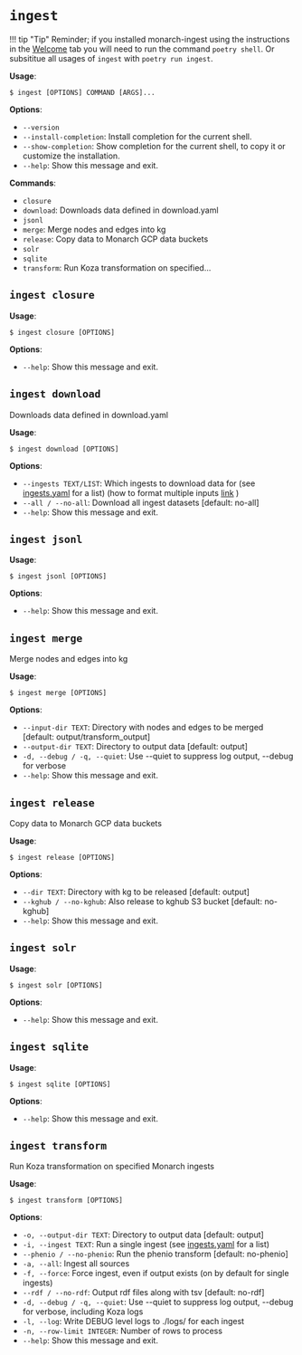 # `ingest`

!!! tip "Tip"
    Reminder; if you installed monarch-ingest using the instructions in the [Welcome](index.md) tab you will need to run the command
    ```poetry shell```. Or subsititue all usages of ```ingest``` with ```poetry run ingest```.
    
**Usage**:

```console
$ ingest [OPTIONS] COMMAND [ARGS]...
```

**Options**:

* `--version`
* `--install-completion`: Install completion for the current shell.
* `--show-completion`: Show completion for the current shell, to copy it or customize the installation.
* `--help`: Show this message and exit.

**Commands**:

* `closure`
* `download`: Downloads data defined in download.yaml
* `jsonl`
* `merge`: Merge nodes and edges into kg
* `release`: Copy data to Monarch GCP data buckets
* `solr`
* `sqlite`
* `transform`: Run Koza transformation on specified...

## `ingest closure`

**Usage**:

```console
$ ingest closure [OPTIONS]
```

**Options**:

* `--help`: Show this message and exit.

## `ingest download`

Downloads data defined in download.yaml

**Usage**:

```console
$ ingest download [OPTIONS]
```

**Options**:

* `--ingests TEXT/LIST`: Which ingests to download data for (see [ingests.yaml](../src/monarch_ingest/ingests.yaml) for a list) (how to format multiple inputs [link](https://typer.tiangolo.com/tutorial/multiple-values/multiple-options/) )
* `--all / --no-all`: Download all ingest datasets  [default: no-all]
* `--help`: Show this message and exit.

## `ingest jsonl`

**Usage**:

```console
$ ingest jsonl [OPTIONS]
```

**Options**:

* `--help`: Show this message and exit.

## `ingest merge`

Merge nodes and edges into kg

**Usage**:

```console
$ ingest merge [OPTIONS]
```

**Options**:

* `--input-dir TEXT`: Directory with nodes and edges to be merged  [default: output/transform_output]
* `--output-dir TEXT`: Directory to output data  [default: output]
* `-d, --debug / -q, --quiet`: Use --quiet to suppress log output, --debug for verbose
* `--help`: Show this message and exit.

## `ingest release`

Copy data to Monarch GCP data buckets

**Usage**:

```console
$ ingest release [OPTIONS]
```

**Options**:

* `--dir TEXT`: Directory with kg to be released  [default: output]
* `--kghub / --no-kghub`: Also release to kghub S3 bucket  [default: no-kghub]
* `--help`: Show this message and exit.

## `ingest solr`

**Usage**:

```console
$ ingest solr [OPTIONS]
```

**Options**:

* `--help`: Show this message and exit.

## `ingest sqlite`

**Usage**:

```console
$ ingest sqlite [OPTIONS]
```

**Options**:

* `--help`: Show this message and exit.

## `ingest transform`

Run Koza transformation on specified Monarch ingests

**Usage**:

```console
$ ingest transform [OPTIONS]
```

**Options**:

* `-o, --output-dir TEXT`: Directory to output data  [default: output]
* `-i, --ingest TEXT`: Run a single ingest (see [ingests.yaml](../src/monarch_ingest/ingests.yaml) for a list)
* `--phenio / --no-phenio`: Run the phenio transform  [default: no-phenio]
* `-a, --all`: Ingest all sources
* `-f, --force`: Force ingest, even if output exists (on by default for single ingests)
* `--rdf / --no-rdf`: Output rdf files along with tsv  [default: no-rdf]
* `-d, --debug / -q, --quiet`: Use --quiet to suppress log output, --debug for verbose, including Koza logs
* `-l, --log`: Write DEBUG level logs to ./logs/ for each ingest
* `-n, --row-limit INTEGER`: Number of rows to process
* `--help`: Show this message and exit.

